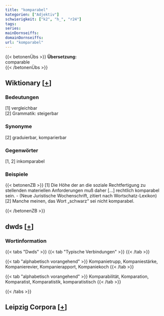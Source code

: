 ```yaml
---
title: "komparabel"
kategorien: ["Adjektiv"]
schwierigkeit: ["k2", "h_", "r24"]
tags:
series:
mainDornseiffs:
domainDornseiffs:
url: "komparabel"
---
```


{{< betonenÜbs >}}
**Übersetzung:**  
comparable  
{{< /betonenÜbs >}}

## Wiktionary [[+](https://de.wiktionary.org/wiki/komparabel)]

### Bedeutungen
[1] vergleichbar  
[2] Grammatik: steigerbar  

### Synonyme
[2] graduierbar, komparierbar  

### Gegenwörter
[1, 2] inkomparabel  

### Beispiele
{{< betonenZB >}}
[1] Die Höhe der an die soziale Rechtfertigung zu stellenden materiellen Anforderungen muß daher […] rechtlich komparabel sein. - (Neue Juristische Wochenschrift, zitiert nach Wortschatz-Lexikon)  
[2] Manche meinen, das Wort „schwarz“ sei nicht komparabel.  

{{< /betonenZB >}}


## dwds [[+](https://www.dwds.de/wb/komparabel)]

### Wortinformation
{{< tabs "Dwds" >}}
{{< tab "Typische Verbindungen" >}}
{{< /tab >}}

{{< tab "alphabetisch vorangehend" >}}
Kompanietrupp, Kompaniestärke, Kompanierevier, Kompanierapport, Kompaniekoch
{{< /tab >}}

{{< tab "alphabetisch vorangehend" >}}
Komparabilität, Komparation, Komparatist, Komparatistik, komparatistisch
{{< /tab >}}

{{< /tabs >}}

## Leipzig Corpora [[+](https://corpora.uni-leipzig.de/en/res?word=komparabel&corpusId=deu_newscrawl-public_2018)]

